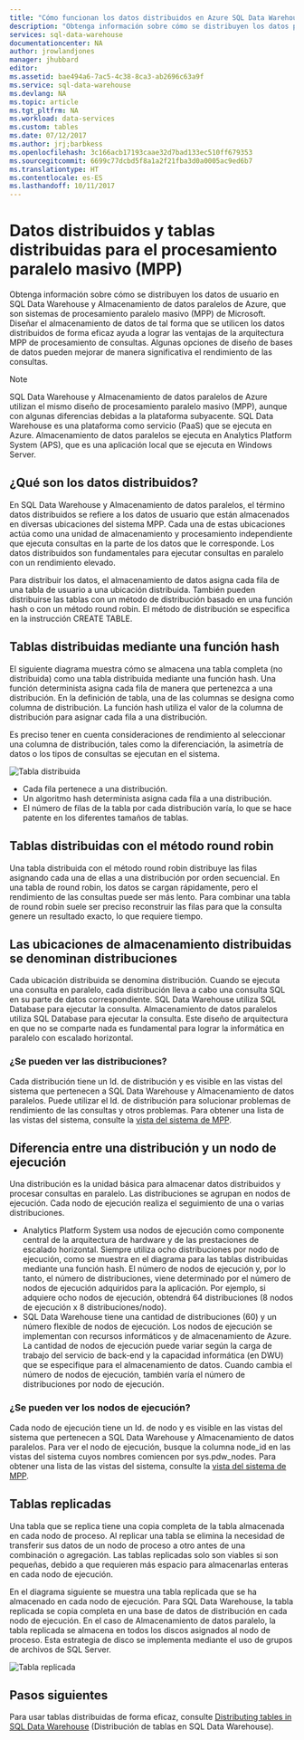 ```yaml
---
title: "Cómo funcionan los datos distribuidos en Azure SQL Data Warehouse | Microsoft Docs"
description: "Obtenga información sobre cómo se distribuyen los datos para el procesamiento paralelo masivo (MPP) y las opciones de distribución de tablas de SQL Data Warehouse y Almacenamiento de datos paralelos de Azure."
services: sql-data-warehouse
documentationcenter: NA
author: jrowlandjones
manager: jhubbard
editor: 
ms.assetid: bae494a6-7ac5-4c38-8ca3-ab2696c63a9f
ms.service: sql-data-warehouse
ms.devlang: NA
ms.topic: article
ms.tgt_pltfrm: NA
ms.workload: data-services
ms.custom: tables
ms.date: 07/12/2017
ms.author: jrj;barbkess
ms.openlocfilehash: 3c166acb17193caae32d7bad133ec510ff679353
ms.sourcegitcommit: 6699c77dcbd5f8a1a2f21fba3d0a0005ac9ed6b7
ms.translationtype: HT
ms.contentlocale: es-ES
ms.lasthandoff: 10/11/2017
---
```

# <a name="distributed-data-and-distributed-tables-for-massively-parallel-processing-mpp"></a>Datos distribuidos y tablas distribuidas para el procesamiento paralelo masivo (MPP)
Obtenga información sobre cómo se distribuyen los datos de usuario en SQL Data Warehouse y Almacenamiento de datos paralelos de Azure, que son sistemas de procesamiento paralelo masivo (MPP) de Microsoft. Diseñar el almacenamiento de datos de tal forma que se utilicen los datos distribuidos de forma eficaz ayuda a lograr las ventajas de la arquitectura MPP de procesamiento de consultas. Algunas opciones de diseño de bases de datos pueden mejorar de manera significativa el rendimiento de las consultas.  

> [!NOTE]
> SQL Data Warehouse y Almacenamiento de datos paralelos de Azure utilizan el mismo diseño de procesamiento paralelo masivo (MPP), aunque con algunas diferencias debidas a la plataforma subyacente. SQL Data Warehouse es una plataforma como servicio (PaaS) que se ejecuta en Azure. Almacenamiento de datos paralelos se ejecuta en Analytics Platform System (APS), que es una aplicación local que se ejecuta en Windows Server.
> 
> 

## <a name="what-is-distributed-data"></a>¿Qué son los datos distribuidos?
En SQL Data Warehouse y Almacenamiento de datos paralelos, el término datos distribuidos se refiere a los datos de usuario que están almacenados en diversas ubicaciones del sistema MPP. Cada una de estas ubicaciones actúa como una unidad de almacenamiento y procesamiento independiente que ejecuta consultas en la parte de los datos que le corresponde. Los datos distribuidos son fundamentales para ejecutar consultas en paralelo con un rendimiento elevado.

Para distribuir los datos, el almacenamiento de datos asigna cada fila de una tabla de usuario a una ubicación distribuida.  También pueden distribuirse las tablas con un método de distribución basado en una función hash o con un método round robin. El método de distribución se especifica en la instrucción CREATE TABLE. 

## <a name="hash-distributed-tables"></a>Tablas distribuidas mediante una función hash
El siguiente diagrama muestra cómo se almacena una tabla completa (no distribuida) como una tabla distribuida mediante una función hash. Una función determinista asigna cada fila de manera que pertenezca a una distribución. En la definición de tabla, una de las columnas se designa como columna de distribución. La función hash utiliza el valor de la columna de distribución para asignar cada fila a una distribución.

Es preciso tener en cuenta consideraciones de rendimiento al seleccionar una columna de distribución, tales como la diferenciación, la asimetría de datos o los tipos de consultas se ejecutan en el sistema.

![Tabla distribuida](media/sql-data-warehouse-distributed-data/hash-distributed-table.png "Tabla distribuida")  

* Cada fila pertenece a una distribución.  
* Un algoritmo hash determinista asigna cada fila a una distribución.  
* El número de filas de la tabla por cada distribución varía, lo que se hace patente en los diferentes tamaños de tablas.

## <a name="round-robin-distributed-tables"></a>Tablas distribuidas con el método round robin
Una tabla distribuida con el método round robin distribuye las filas asignando cada una de ellas a una distribución por orden secuencial. En una tabla de round robin, los datos se cargan rápidamente, pero el rendimiento de las consultas puede ser más lento.  Para combinar una tabla de round robin suele ser preciso reconstruir las filas para que la consulta genere un resultado exacto, lo que requiere tiempo.

## <a name="distributed-storage-locations-are-called-distributions"></a>Las ubicaciones de almacenamiento distribuidas se denominan distribuciones
Cada ubicación distribuida se denomina distribución. Cuando se ejecuta una consulta en paralelo, cada distribución lleva a cabo una consulta SQL en su parte de datos correspondiente. SQL Data Warehouse utiliza SQL Database para ejecutar la consulta. Almacenamiento de datos paralelos utiliza SQL Database para ejecutar la consulta. Este diseño de arquitectura en que no se comparte nada es fundamental para lograr la informática en paralelo con escalado horizontal.

### <a name="can-i-view-the-distributions"></a>¿Se pueden ver las distribuciones?
Cada distribución tiene un Id. de distribución y es visible en las vistas del sistema que pertenecen a SQL Data Warehouse y Almacenamiento de datos paralelos. Puede utilizar el Id. de distribución para solucionar problemas de rendimiento de las consultas y otros problemas. Para obtener una lista de las vistas del sistema, consulte la [vista del sistema de MPP](sql-data-warehouse-reference-tsql-statements.md).

## <a name="difference-between-a-distribution-and-a-compute-node"></a>Diferencia entre una distribución y un nodo de ejecución
Una distribución es la unidad básica para almacenar datos distribuidos y procesar consultas en paralelo. Las distribuciones se agrupan en nodos de ejecución. Cada nodo de ejecución realiza el seguimiento de una o varias distribuciones.  

* Analytics Platform System usa nodos de ejecución como componente central de la arquitectura de hardware y de las prestaciones de escalado horizontal. Siempre utiliza ocho distribuciones por nodo de ejecución, como se muestra en el diagrama para las tablas distribuidas mediante una función hash. El número de nodos de ejecución y, por lo tanto, el número de distribuciones, viene determinado por el número de nodos de ejecución adquiridos para la aplicación. Por ejemplo, si adquiere ocho nodos de ejecución, obtendrá 64 distribuciones (8 nodos de ejecución x 8 distribuciones/nodo). 
* SQL Data Warehouse tiene una cantidad de distribuciones (60) y un número flexible de nodos de ejecución. Los nodos de ejecución se implementan con recursos informáticos y de almacenamiento de Azure. La cantidad de nodos de ejecución puede variar según la carga de trabajo del servicio de back-end y la capacidad informática (en DWU) que se especifique para el almacenamiento de datos. Cuando cambia el número de nodos de ejecución, también varía el número de distribuciones por nodo de ejecución. 

### <a name="can-i-view-the-compute-nodes"></a>¿Se pueden ver los nodos de ejecución?
Cada nodo de ejecución tiene un Id. de nodo y es visible en las vistas del sistema que pertenecen a SQL Data Warehouse y Almacenamiento de datos paralelos.  Para ver el nodo de ejecución, busque la columna node_id en las vistas del sistema cuyos nombres comiencen por sys.pdw_nodes. Para obtener una lista de las vistas del sistema, consulte la [vista del sistema de MPP](sql-data-warehouse-reference-tsql-statements.md).

## <a name="Replicated"></a>Tablas replicadas
Una tabla que se replica tiene una copia completa de la tabla almacenada en cada nodo de proceso. Al replicar una tabla se elimina la necesidad de transferir sus datos de un nodo de proceso a otro antes de una combinación o agregación. Las tablas replicadas solo son viables si son pequeñas, debido a que requieren más espacio para almacenarlas enteras en cada nodo de ejecución.  

En el diagrama siguiente se muestra una tabla replicada que se ha almacenado en cada nodo de ejecución. Para SQL Data Warehouse, la tabla replicada se copia completa en una base de datos de distribución en cada nodo de ejecución. En el caso de Almacenamiento de datos paralelo, la tabla replicada se almacena en todos los discos asignados al nodo de proceso.  Esta estrategia de disco se implementa mediante el uso de grupos de archivos de SQL Server.  

![Tabla replicada](media/sql-data-warehouse-distributed-data/replicated-table.png "Tabla replicada") 

## <a name="next-steps"></a>Pasos siguientes
Para usar tablas distribuidas de forma eficaz, consulte [Distributing tables in SQL Data Warehouse](sql-data-warehouse-tables-distribute.md) (Distribución de tablas en SQL Data Warehouse).  

